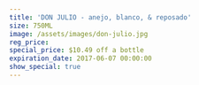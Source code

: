 ```yaml
---
title: 'DON JULIO - anejo, blanco, & reposado'
size: 750ML
image: /assets/images/don-julio.jpg
reg_price:
special_price: $10.49 off a bottle
expiration_date: 2017-06-07 00:00:00
show_special: true
---
```



